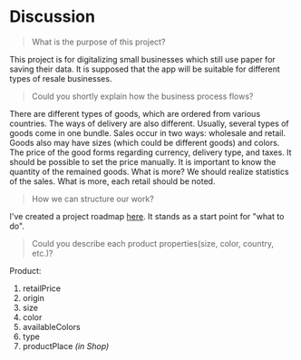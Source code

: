 # Discussion

> What is the purpose of this project?

This project is for digitalizing small businesses which still use paper for saving their data.
It is supposed that the app will be suitable for different types of resale businesses.

> Could you shortly explain how the business process flows?

There are different types of goods, which are ordered from various countries. The ways of delivery are also different. Usually, several types of goods come in one bundle. Sales occur in two ways: wholesale and retail.
Goods also may have sizes (which could be different goods) and colors. The price of the good forms regarding
currency, delivery type, and taxes. It should be possible to set the price manually. It is important to know the quantity
of the remained goods. What is more? We should realize statistics of the sales. What is more, each retail should be
noted.

> How we can structure our work?

I've created a project roadmap [here](roadmap.md). It stands as a start point for "what to do".

> Could you describe each product properties(size, color, country, etc.)?

Product:

1. retailPrice
2. origin
3. size
4. color
5. availableColors
6. type
7. productPlace *(in Shop)*